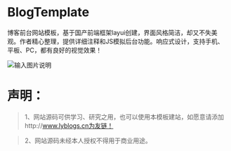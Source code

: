 # BlogTemplate
博客前台网站模板，基于国产前端框架layui创建，界面风格简洁，却又不失美观。作者精心整理，提供详细注释和JS模拟后台功能。响应式设计，支持手机、平板、PC，都有良好的视觉效果！

![输入图片说明](http://git.oschina.net/uploads/images/2017/0320/204155_a6492819_1098607.jpeg "在这里输入图片标题")

# 声明：
>    1、网站源码可供学习、研究之用，也可以使用本模板建站，如愿意请添加http://www.lyblogs.cn为友链！

>   2、网站源码未经本人授权不得用于商业用途。
